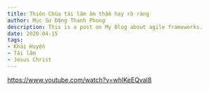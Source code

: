 ```yaml
---
title: Thiên Chúa tái lâm âm thầm hay rõ ràng
author: Mục Sư Đặng Thanh Phong
description: This is a post on My Blog about agile frameworks.
date: 2020-04-15
tags:
- Khải Huyền
- Tái lâm
- Jesus Christ
---
```


https://www.youtube.com/watch?v=whIKeEQval8
